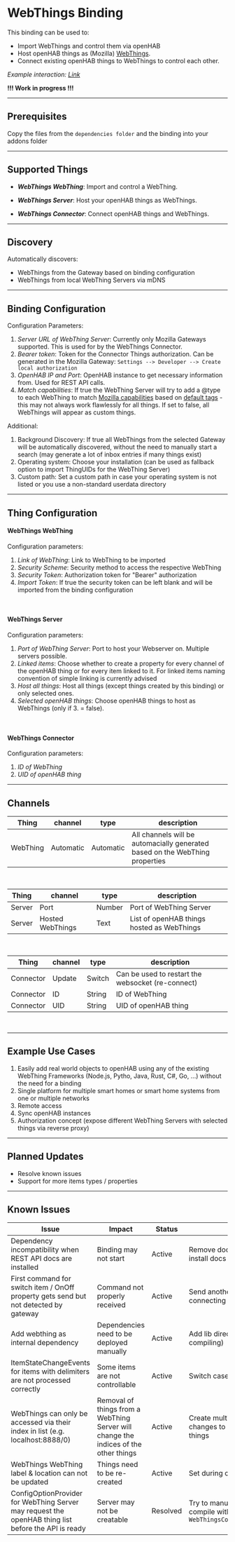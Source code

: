 # WebThings Binding

This binding can be used to:

 * Import WebThings and control them via openHAB
 * Host openHAB things as (Mozilla) [WebThings](https://iot.mozilla.org/wot/#web-thing-description).
 * Connect existing openHAB things to WebThings to control each other.

_Example interaction: [Link](https://imgur.com/a/axgNTpS)_

**!!! Work in progress !!!**

---

## Prerequisites

Copy the files from the ```dependencies folder``` and the binding into your addons folder

---

## Supported Things

* ***WebThings WebThing***: Import and control a WebThing.  

* ***WebThings Server***: Host your openHAB things as WebThings.  

* ***WebThings Connector***: Connect openHAB things and WebThings.  

---

## Discovery

Automatically discovers:

* WebThings from the Gateway based on binding configuration
* WebThings from local WebThing Servers via mDNS 


---

## Binding Configuration

Configuration Parameters:

1. _Server URL of WebThing Server_: Currently only Mozilla Gateways supported. This is used for by the WebThings Connector.
2. _Bearer token_: Token for the Connector Things authorization. Can be generated in the Mozilla Gateway: ```Settings --> Developer --> Create local authorization```
3. _OpenHAB IP and Port_: OpenHAB instance to get necessary information from. Used for REST API calls. 
4. _Match capabilities_: If true the WebThing Server will try to add a @type to each WebThing to match [Mozilla capabilities](https://iot.mozilla.org/schemas#capabilities) based on [default tags](https://www.openhab.org/docs/developer/bindings/thing-xml.html#default-tags) - this may not always work flawlessly for all things. If set to false, all WebThings will appear as custom things. 


Additional:

 1. Background Discovery: If true all WebThings from the selected Gateway will be automatically discovered, without the need to manually start a search (may generate a lot of inbox entries if many things exist)
 2. Operating system: Choose your installation (can be used as fallback option to import ThingUIDs for the WebThing Server)
 3. Custom path: Set a custom path in case your operating system is not listed or you use a non-standard userdata directory

---

## Thing Configuration

#### WebThings WebThing

Configuration parameters:

1. _Link of WebThing_: Link to WebThing to be imported
2. _Security Scheme_: Security method to access the respective WebThing
3. _Security Token_: Authorization token for "Bearer" authorization
4. _Import Token_: If true the security token can be left blank and will be imported from the binding configuration

<br/>

#### WebThings Server 

Configuration parameters:

1. _Port of WebThing Server_: Port to host your Webserver on. Multiple servers possible.
2. _Linked items_: Choose whether to create a property for every channel of the openHAB thing or for every item linked to it. For linked items naming convention of simple linking is currently advised
3. _Host all things_: Host all things (except things created by this binding) or only selected ones.
4. _Selected openHAB things_: Choose openHAB things to host as WebThings (only if 3. = false).

<br/>

#### WebThings Connector  

Configuration parameters:

1. _ID of WebThing_
2. _UID of openHAB thing_

---

## Channels

| Thing | channel  | type   | description                  |
|--------|----------|--------|------------------------------|
| WebThing | Automatic | Automatic | All channels will be automacially generated based on the WebThing properties |


<br/>

| Thing | channel  | type   | description                  |
|--------|----------|--------|------------------------------|
| Server | Port  | Number | Port of WebThing Server  |
| Server | Hosted WebThings | Text | List of openHAB things hosted as WebThings |

<br/>

| Thing | channel  | type   | description                  |
|--------|----------|--------|------------------------------|
| Connector | Update | Switch | Can be used to restart the websocket (re-connect) |
| Connector | ID  | String | ID of WebThing  |
| Connector | UID | String | UID of openHAB thing |

<br/>

---

## Example Use Cases

1. Easily add real world objects to openHAB using any of the existing WebThing Frameworks (Node.js, Pytho, Java, Rust, C#, Go, ...) without the need for a binding
1. Single platform for multiple smart homes or smart home systems from one or multiple networks
1. Remote access
1. Sync openHAB instances
1. Authorization concept (expose different WebThing Servers with selected things via reverse proxy)

---

## Planned Updates

* Resolve known issues
* Support for more items types / properties

---

## Known Issues

| Issue | Impact  | Status   | Workaround                  |
|--------|----------|--------|------------------------------|
| Dependency incompatibility when REST API docs are installed | Binding may not start  | Active | Remove docs --> install binding --> install docs  |
| First command for switch item / OnOff property gets send but not detected by gateway | Command not properly received | Active | Send another command after initially connecting
| Add webthing as internal dependency | Dependencies need to be deployed manually | Active | Add lib directory (currently not compiling) |
| ItemStateChangeEvents for items with delimiters are not processed correctly | Some items are not controllable | Active | Switch case for special items |
| WebThings can only be accessed via their index in list (e.g. localhost:8888/0) | Removal of things from a WebThing Server will change the indices of the other things | Active | Create multiple servers so that changes to one do not affect all things |
| WebThings WebThing label & location can not be updated | Things need to be re-created | Active | Set during creation |
| ConfigOptionProvider for WebThing Server may request the openHAB thing list before the API is ready | Server may not be creatable | Resolved | Try to manually restart bundle, Re-compile without ```WebThingsConfigOptionProvider.java``` |
